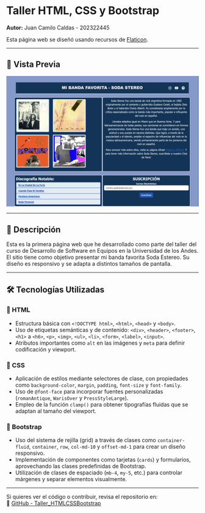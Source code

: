# Taller HTML, CSS y Bootstrap  

**Autor:** Juan Camilo Caldas - 202322445  

Esta página web se diseñó usando recursos de [Flaticon](https://www.flaticon.com/).  

---

## 📌 Vista Previa  
![Vista previa](https://raw.githubusercontent.com/jcamilc17/Taller_HTMLCSSBootstrap/main/Imagen_Pagina.png)  

---

## 📖 Descripción  
Esta es la primera página web que he desarrollado como parte del taller del curso de Desarrollo de Software en Equipos en la Universidad de los Andes.  
El sitio tiene como objetivo presentar mi banda favorita Soda Estereo.
Su diseño es responsivo y se adapta a distintos tamaños de pantalla.  

---

## 🛠 Tecnologías Utilizadas  

### 🔹 HTML  
- Estructura básica con `<!DOCTYPE html>`, `<html>`, `<head>` y `<body>`.  
- Uso de etiquetas semánticas y de contenido: `<div>`, `<header>`, `<footer>`, `<h1>` a `<h6>`, `<p>`, `<img>`, `<ul>`, `<li>`, `<form>`, `<label>`, `<input>`.  
- Atributos importantes como `alt` en las imágenes y `meta` para definir codificación y viewport.  

### 🔹 CSS  
- Aplicación de estilos mediante selectores de clase, con propiedades como `background-color`, `margin`, `padding`, `font-size` y `font-family`.  
- Uso de `@font-face` para incorporar fuentes personalizadas (`romanAntique`, `WarisOver` y `PressStyleLarge`).  
- Empleo de la función `clamp()` para obtener tipografías fluidas que se adaptan al tamaño del viewport.  

### 🔹 Bootstrap  
- Uso del sistema de rejilla (grid) a través de clases como `container-fluid`, `container`, `row`, `col-md-10` y `offset-md-1` para crear un diseño responsivo.  
- Implementación de componentes como tarjetas (`cards`) y formularios, aprovechando las clases predefinidas de Bootstrap.  
- Utilización de clases de espaciado (`mb-4`, `my-5`, etc.) para controlar márgenes y separar elementos visualmente.  

---

Si quieres ver el código o contribuir, revisa el repositorio en:  
📌 [GitHub - Taller_HTMLCSSBootstrap](https://github.com/jcamilc17/Taller_HTMLCSSBootstrap)  
